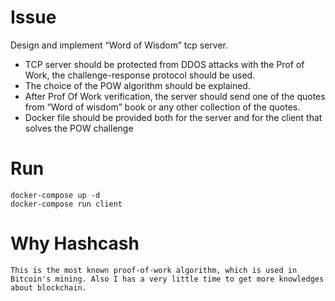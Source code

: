 # Issue

Design and implement “Word of Wisdom” tcp server.

   - TCP server should be protected from DDOS attacks with the Prof of Work, the challenge-response protocol should be used.
   - The choice of the POW algorithm should be explained.
   - After Prof Of Work verification, the server should send one of the quotes from “Word of wisdom” book or any other collection of the quotes.
   - Docker file should be provided both for the server and for the client that solves the POW challenge

# Run

    docker-compose up -d
    docker-compose run client

# Why Hashcash

    This is the most known proof-of-work algorithm, which is used in Bitcoin's mining. Also I has a very little time to get more knowledges about blockchain.
